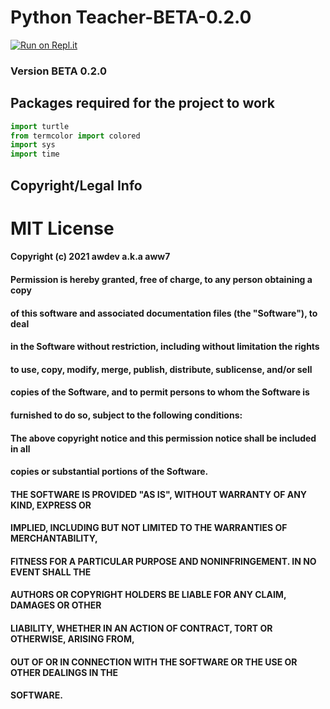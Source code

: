 # Python Teacher-BETA-0.2.0

[![Run on Repl.it](https://repl.it/badge/github/waarongoo/Python-Teacher)](https://repl.it/github/waarongoo/Python-Teacher)
### Version BETA 0.2.0

## Packages required for the project to work 
```python
import turtle
from termcolor import colored
import sys
import time
```

## Copyright/Legal Info
# MIT License

#### Copyright (c) 2021 awdev a.k.a aww7

#### Permission is hereby granted, free of charge, to any person obtaining a copy
#### of this software and associated documentation files (the "Software"), to deal
#### in the Software without restriction, including without limitation the rights
#### to use, copy, modify, merge, publish, distribute, sublicense, and/or sell
#### copies of the Software, and to permit persons to whom the Software is
#### furnished to do so, subject to the following conditions:

#### The above copyright notice and this permission notice shall be included in all
#### copies or substantial portions of the Software.

#### THE SOFTWARE IS PROVIDED "AS IS", WITHOUT WARRANTY OF ANY KIND, EXPRESS OR
#### IMPLIED, INCLUDING BUT NOT LIMITED TO THE WARRANTIES OF MERCHANTABILITY,
#### FITNESS FOR A PARTICULAR PURPOSE AND NONINFRINGEMENT. IN NO EVENT SHALL THE
#### AUTHORS OR COPYRIGHT HOLDERS BE LIABLE FOR ANY CLAIM, DAMAGES OR OTHER
#### LIABILITY, WHETHER IN AN ACTION OF CONTRACT, TORT OR OTHERWISE, ARISING FROM,
#### OUT OF OR IN CONNECTION WITH THE SOFTWARE OR THE USE OR OTHER DEALINGS IN THE
#### SOFTWARE.